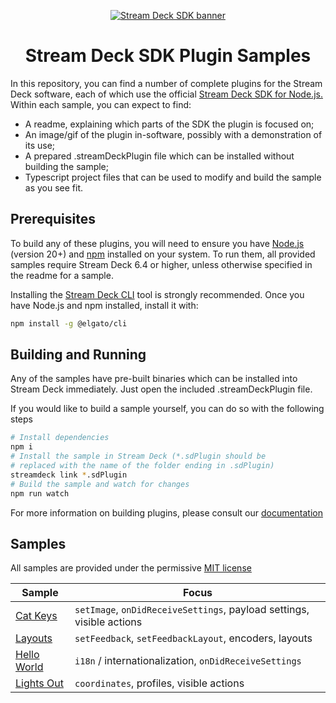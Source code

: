 
<div align="center">

[![Stream Deck SDK banner](https://images.ctfassets.net/8j9xr8kwdre8/1ihLKCwNWEfPixs27dq0c0/130be66a5173f332e4caa892a3462893/banner.png)](https://docs.elgato.com/sdk)

# Stream Deck SDK Plugin Samples

</div>

In this repository, you can find a number of complete plugins for the Stream Deck software, each of which use the official [Stream Deck SDK for Node.js.](https://github.com/elgatosf/streamdeck) Within each sample, you can expect to find:
* A readme, explaining which parts of the SDK the plugin is focused on;
* An image/gif of the plugin in-software, possibly with a demonstration of its use;
* A prepared .streamDeckPlugin file which can be installed without building the sample;
* Typescript project files that can be used to modify and build the sample as you see fit.

## Prerequisites

To build any of these plugins, you will need to ensure you have [Node.js](https://nodejs.org/en/) (version 20+) and [npm](https://nodejs.org/en/) installed on your system. To run them, all provided samples require Stream Deck 6.4 or higher, unless otherwise specified in the readme for a sample.

Installing the [Stream Deck CLI](https://github.com/elgatosf/cli) tool is strongly recommended. Once you have Node.js and npm installed, install it with:
```bash
npm install -g @elgato/cli
```

## Building and Running

Any of the samples have pre-built binaries which can be installed into Stream Deck immediately. Just open the included .streamDeckPlugin file.

If you would like to build a sample yourself, you can do so with the following steps
```bash
# Install dependencies
npm i
# Install the sample in Stream Deck (*.sdPlugin should be
# replaced with the name of the folder ending in .sdPlugin)
streamdeck link *.sdPlugin
# Build the sample and watch for changes
npm run watch
```
For more information on building plugins, please consult our [documentation](https://docs.elgato.com/streamdeck/sdk/introduction/getting-started)

## Samples

All samples are provided under the permissive [MIT license](LICENSE)

| Sample | Focus |
| --- | --- |
|[Cat Keys](cat-keys)|`setImage`, `onDidReceiveSettings`, payload settings, visible actions |
|[Layouts](layouts)|`setFeedback`, `setFeedbackLayout`, encoders, layouts |
|[Hello World](hello-world)|`i18n` / internationalization, `onDidReceiveSettings`|
|[Lights Out](lights-out)|`coordinates`, profiles, visible actions|

